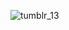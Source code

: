 ![tumblr_13](   https://github.com/personlovely/personlovely/blob/01094f5a904b4431c6e62b42d897ae9e48b70670/lv-0-20250319183713-unscreen.gif)

